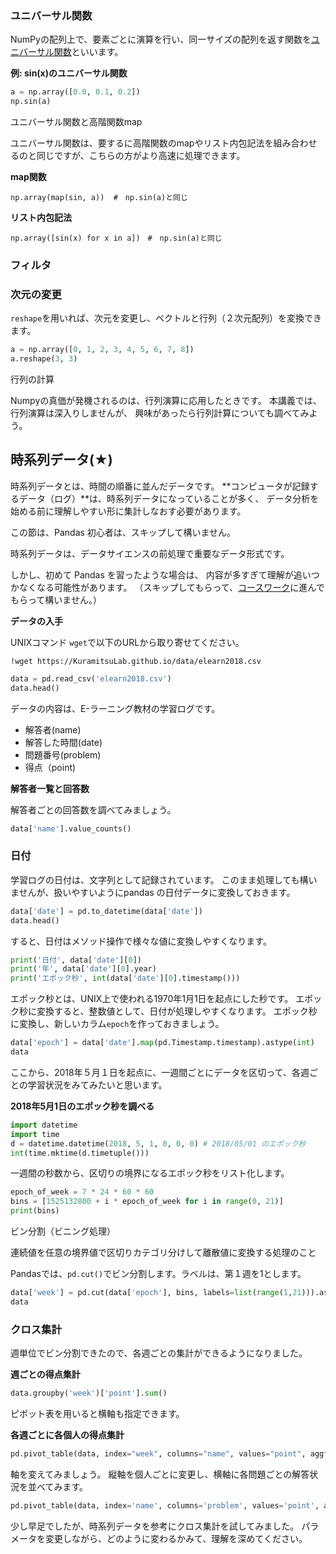 ### ユニバーサル関数

NumPyの配列上で、要素ごとに演算を行い、同一サイズの配列を返す関数を[ユニバーサル関数](https://docs.pyq.jp/python/pydata/numpy/universal_function.html)といいます。

__例: sin(x)のユニバーサル関数__


```py
a = np.array([0.0, 0.1, 0.2])
np.sin(a)

```
<div class="admonition note">

ユニバーサル関数と高階関数map

ユニバーサル関数は、要するに高階関数のmapやリスト内包記法を組み合わせるのと同じですが、こちらの方がより高速に処理できます。

__map関数__
```
np.array(map(sin, a))  #　np.sin(a)と同じ
```

__リスト内包記法__
```
np.array([sin(x) for x in a])　#　np.sin(a)と同じ
```

</div>

### フィルタ


### 次元の変更

`reshape`を用いれば、次元を変更し、ベクトルと行列（２次元配列）を変換できます。

```py
a = np.array([0, 1, 2, 3, 4, 5, 6, 7, 8])
a.reshape(3, 3)
```

<div class="admonition note">

行列の計算

Numpyの真価が発機されるのは、行列演算に応用したときです。
本講義では、行列演算は深入りしませんが、
興味があったら行列計算についても調べてみよう。

</div>


## 時系列データ(★)

時系列データとは、時間の順番に並んだデータです。
**コンピュータが記録するデータ（ログ）**は、時系列データになっていることが多く、
データ分析を始める前に理解しやすい形に集計しなおす必要があります。

<div class="admonition warning">

この節は、Pandas 初心者は、スキップして構いません。

時系列データは、データサイエンスの前処理で重要なデータ形式です。

しかし、初めて Pandas を習ったような場合は、
内容が多すぎて理解が追いつかなくなる可能性があります。
（スキップしてもらって、[コースワーク](#コースワーク)に進んでもらって構いません。）

</div>

__データの入手__

UNIXコマンド `wget`で以下のURLから取り寄せてください。

```
!wget https://KuramitsuLab.github.io/data/elearn2018.csv
```
```py
data = pd.read_csv('elearn2018.csv')
data.head()
```
データの内容は、E-ラーニング教材の学習ログです。

* 解答者(name)
* 解答した時間(date)
* 問題番号(problem)
* 得点（point)

__解答者一覧と回答数__

解答者ごとの回答数を調べてみましょう。
```py
data['name'].value_counts()
```

### 日付

学習ログの日付は、文字列として記録されています。
このまま処理しても構いませんが、扱いやすいようにpandas の日付データに変換しておきます。
```py
data['date'] = pd.to_datetime(data['date'])
data.head()
```
すると、日付はメソッド操作で様々な値に変換しやすくなります。
```py
print('日付', data['date'][0])
print('年', data['date'][0].year)
print('エポック秒', int(data['date'][0].timestamp()))
```
エポック秒とは、UNIX上で使われる1970年1月1日を起点にした秒です。
エポック秒に変換すると、整数値として、日付が処理しやすくなります。
エポック秒に変換し、新しいカラム`epoch`を作っておきましょう。
```py
data['epoch'] = data['date'].map(pd.Timestamp.timestamp).astype(int)
data
```
ここから、2018年５月１日を起点に、一週間ごとにデータを区切って、各週ごとの学習状況をみてみたいと思います。

__2018年5月1日のエポック秒を調べる__
```py
import datetime
import time
d = datetime.datetime(2018, 5, 1, 0, 0, 0) # 2018/05/01 のエポック秒
int(time.mktime(d.timetuple()))
```
一週間の秒数から、区切りの境界になるエポック秒をリスト化します。
```py
epoch_of_week = 7 * 24 * 60 * 60
bins = [1525132800 + i * epoch_of_week for i in range(0, 21)]
print(bins)

```
<div class="admonition note">

ビン分割（ビニング処理）

連続値を任意の境界値で区切りカテゴリ分けして離散値に変換する処理のこと

</div>

Pandasでは、`pd.cut()`でビン分割します。ラベルは、第１週を1とします。
```py
data['week'] = pd.cut(data['epoch'], bins, labels=list(range(1,21))).astype(int)
data
```
### クロス集計

週単位でビン分割できたので、各週ごとの集計ができるようになりました。

__週ごとの得点集計__
```py
data.groupby('week')['point'].sum()
```
ピボット表を用いると横軸も指定できます。

__各週ごとに各個人の得点集計__
```py
pd.pivot_table(data, index="week", columns="name", values="point", aggfunc=sum)
```
軸を変えてみましょう。
縦軸を個人ごとに変更し、横軸に各問題ごとの解答状況を並べてみます。
```py
pd.pivot_table(data, index='name', columns='problem', values='point', aggfunc=max)
```
少し早足でしたが、時系列データを参考にクロス集計を試してみました。
パラメータを変更しながら、どのように変わるかみて、理解を深めてください。

